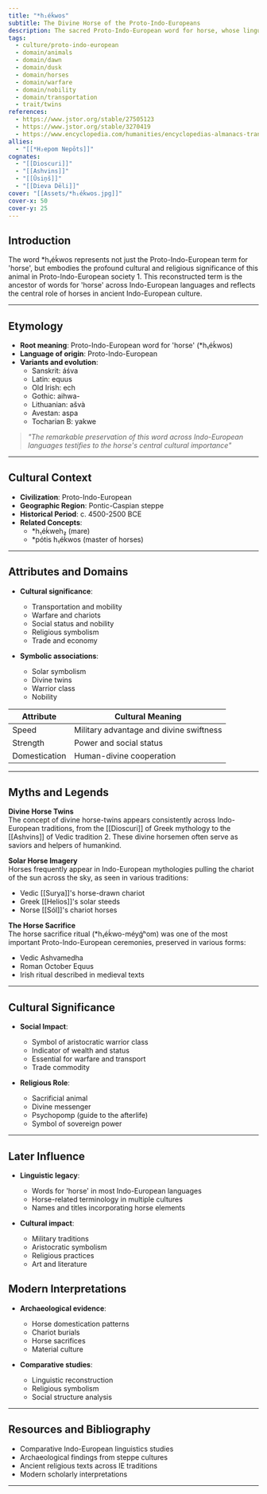 ```yaml
---
title: "*h₁éḱwos"
subtitle: The Divine Horse of the Proto-Indo-Europeans
description: The sacred Proto-Indo-European word for horse, whose linguistic and cultural legacy spans from India to Ireland
tags:
  - culture/proto-indo-european
  - domain/animals
  - domain/dawn
  - domain/dusk
  - domain/horses
  - domain/warfare
  - domain/nobility
  - domain/transportation
  - trait/twins
references:
  - https://www.jstor.org/stable/27505123
  - https://www.jstor.org/stable/3270419
  - https://www.encyclopedia.com/humanities/encyclopedias-almanacs-transcripts-and-maps/horses-indo-european-beliefs
allies:
  - "[[*H₂epom Nepōts]]"
cognates:
  - "[[Dioscuri]]"
  - "[[Ashvins]]"
  - "[[Ūsiņš]]"
  - "[[Dieva Dēli]]"
cover: "[[Assets/*h₁éḱwos.jpg]]"
cover-x: 50
cover-y: 25
---
```

##  Introduction
The word *h₁éḱwos represents not just the Proto-Indo-European term for 'horse', but embodies the profound cultural and religious significance of this animal in Proto-Indo-European society <mcreference link="https://www.jstor.org/stable/27505123" index="1">1</mcreference>. This reconstructed term is the ancestor of words for 'horse' across Indo-European languages and reflects the central role of horses in ancient Indo-European culture.

---

## Etymology

- **Root meaning**: Proto-Indo-European word for 'horse' (*h₁éḱwos)
- **Language of origin**: Proto-Indo-European
- **Variants and evolution**:
  - Sanskrit: áśva
  - Latin: equus
  - Old Irish: ech
  - Gothic: aihwa-
  - Lithuanian: ašvà
  - Avestan: aspa
  - Tocharian B: yakwe

> _"The remarkable preservation of this word across Indo-European languages testifies to the horse's central cultural importance"_

---

##  Cultural Context

- **Civilization**: Proto-Indo-European
- **Geographic Region**: Pontic-Caspian steppe
- **Historical Period**: c. 4500-2500 BCE
- **Related Concepts**:
  - *h₁éḱweh₂ (mare)
  - *pótis h₁éḱwos (master of horses)

---

## Attributes and Domains

- **Cultural significance**:
  - Transportation and mobility
  - Warfare and chariots
  - Social status and nobility
  - Religious symbolism
  - Trade and economy

- **Symbolic associations**:
  - Solar symbolism
  - Divine twins
  - Warrior class
  - Nobility

| Attribute | Cultural Meaning |
|-----------|----------|
| Speed | Military advantage and divine swiftness |
| Strength | Power and social status |
| Domestication | Human-divine cooperation |

---

## Myths and Legends

**Divine Horse Twins**  
The concept of divine horse-twins appears consistently across Indo-European traditions, from the [[Dioscuri]] of Greek mythology to the [[Ashvins]] of Vedic tradition <mcreference link="https://www.jstor.org/stable/3270419" index="2">2</mcreference>. These divine horsemen often serve as saviors and helpers of humankind.

**Solar Horse Imagery**  
Horses frequently appear in Indo-European mythologies pulling the chariot of the sun across the sky, as seen in various traditions:
- Vedic [[Surya]]'s horse-drawn chariot
- Greek [[Helios]]'s solar steeds
- Norse [[Sól]]'s chariot horses

**The Horse Sacrifice**  
The horse sacrifice ritual (*h₁éḱwo-méyǵʰom) was one of the most important Proto-Indo-European ceremonies, preserved in various forms:
- Vedic Ashvamedha
- Roman October Equus
- Irish ritual described in medieval texts

---

## Cultural Significance

- **Social Impact**:
  - Symbol of aristocratic warrior class
  - Indicator of wealth and status
  - Essential for warfare and transport
  - Trade commodity

- **Religious Role**:
  - Sacrificial animal
  - Divine messenger
  - Psychopomp (guide to the afterlife)
  - Symbol of sovereign power

---

## Later Influence

- **Linguistic legacy**:
  - Words for 'horse' in most Indo-European languages
  - Horse-related terminology in multiple cultures
  - Names and titles incorporating horse elements

- **Cultural impact**:
  - Military traditions
  - Aristocratic symbolism
  - Religious practices
  - Art and literature

## Modern Interpretations

- **Archaeological evidence**:
  - Horse domestication patterns
  - Chariot burials
  - Horse sacrifices
  - Material culture

- **Comparative studies**:
  - Linguistic reconstruction
  - Religious symbolism
  - Social structure analysis

---

## Resources and Bibliography

- Comparative Indo-European linguistics studies
- Archaeological findings from steppe cultures
- Ancient religious texts across IE traditions
- Modern scholarly interpretations

---
